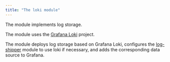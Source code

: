 ```yaml
---
title: "The loki module"
---
```


The module implements log storage.

The module uses the [Grafana Loki](https://grafana.com/oss/loki/) project.

The module deploys log storage based on Grafana Loki, configures the [log-shipper](../460-log-shipper) module to use loki if necessary, and adds the corresponding data source to Grafana.

